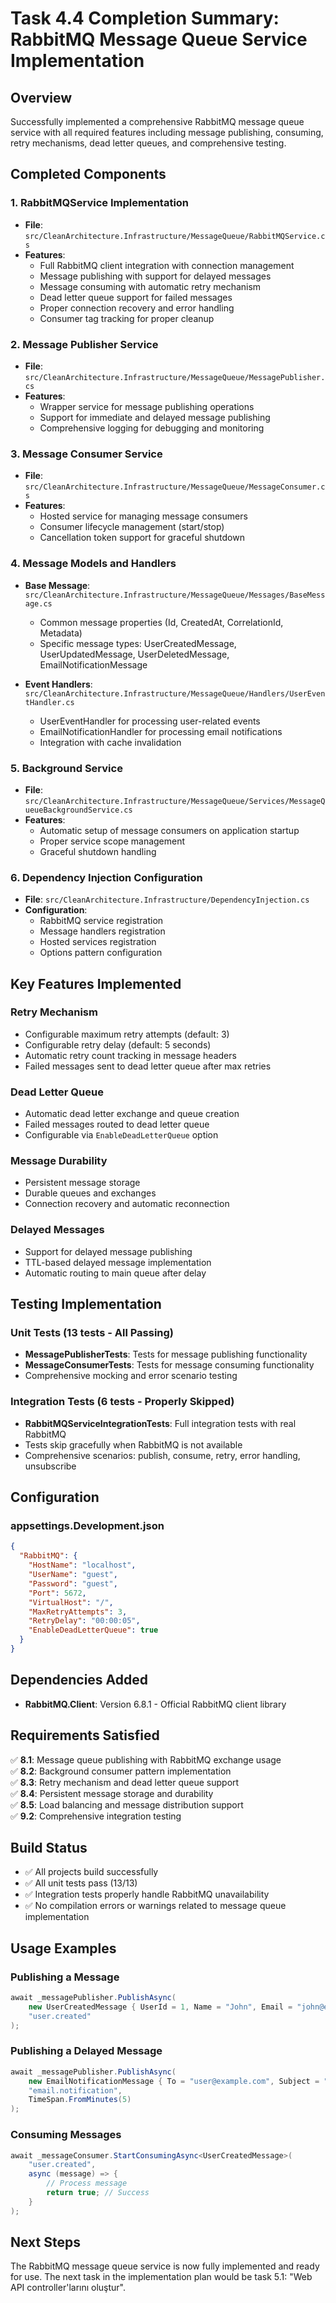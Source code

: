 # Task 4.4 Completion Summary: RabbitMQ Message Queue Service Implementation

## Overview
Successfully implemented a comprehensive RabbitMQ message queue service with all required features including message publishing, consuming, retry mechanisms, dead letter queues, and comprehensive testing.

## Completed Components

### 1. RabbitMQService Implementation
- **File**: `src/CleanArchitecture.Infrastructure/MessageQueue/RabbitMQService.cs`
- **Features**:
  - Full RabbitMQ client integration with connection management
  - Message publishing with support for delayed messages
  - Message consuming with automatic retry mechanism
  - Dead letter queue support for failed messages
  - Proper connection recovery and error handling
  - Consumer tag tracking for proper cleanup

### 2. Message Publisher Service
- **File**: `src/CleanArchitecture.Infrastructure/MessageQueue/MessagePublisher.cs`
- **Features**:
  - Wrapper service for message publishing operations
  - Support for immediate and delayed message publishing
  - Comprehensive logging for debugging and monitoring

### 3. Message Consumer Service
- **File**: `src/CleanArchitecture.Infrastructure/MessageQueue/MessageConsumer.cs`
- **Features**:
  - Hosted service for managing message consumers
  - Consumer lifecycle management (start/stop)
  - Cancellation token support for graceful shutdown

### 4. Message Models and Handlers
- **Base Message**: `src/CleanArchitecture.Infrastructure/MessageQueue/Messages/BaseMessage.cs`
  - Common message properties (Id, CreatedAt, CorrelationId, Metadata)
  - Specific message types: UserCreatedMessage, UserUpdatedMessage, UserDeletedMessage, EmailNotificationMessage

- **Event Handlers**: `src/CleanArchitecture.Infrastructure/MessageQueue/Handlers/UserEventHandler.cs`
  - UserEventHandler for processing user-related events
  - EmailNotificationHandler for processing email notifications
  - Integration with cache invalidation

### 5. Background Service
- **File**: `src/CleanArchitecture.Infrastructure/MessageQueue/Services/MessageQueueBackgroundService.cs`
- **Features**:
  - Automatic setup of message consumers on application startup
  - Proper service scope management
  - Graceful shutdown handling

### 6. Dependency Injection Configuration
- **File**: `src/CleanArchitecture.Infrastructure/DependencyInjection.cs`
- **Configuration**:
  - RabbitMQ service registration
  - Message handlers registration
  - Hosted services registration
  - Options pattern configuration

## Key Features Implemented

### Retry Mechanism
- Configurable maximum retry attempts (default: 3)
- Configurable retry delay (default: 5 seconds)
- Automatic retry count tracking in message headers
- Failed messages sent to dead letter queue after max retries

### Dead Letter Queue
- Automatic dead letter exchange and queue creation
- Failed messages routed to dead letter queue
- Configurable via `EnableDeadLetterQueue` option

### Message Durability
- Persistent message storage
- Durable queues and exchanges
- Connection recovery and automatic reconnection

### Delayed Messages
- Support for delayed message publishing
- TTL-based delayed message implementation
- Automatic routing to main queue after delay

## Testing Implementation

### Unit Tests (13 tests - All Passing)
- **MessagePublisherTests**: Tests for message publishing functionality
- **MessageConsumerTests**: Tests for message consuming functionality
- Comprehensive mocking and error scenario testing

### Integration Tests (6 tests - Properly Skipped)
- **RabbitMQServiceIntegrationTests**: Full integration tests with real RabbitMQ
- Tests skip gracefully when RabbitMQ is not available
- Comprehensive scenarios: publish, consume, retry, error handling, unsubscribe

## Configuration

### appsettings.Development.json
```json
{
  "RabbitMQ": {
    "HostName": "localhost",
    "UserName": "guest",
    "Password": "guest",
    "Port": 5672,
    "VirtualHost": "/",
    "MaxRetryAttempts": 3,
    "RetryDelay": "00:00:05",
    "EnableDeadLetterQueue": true
  }
}
```

## Dependencies Added
- **RabbitMQ.Client**: Version 6.8.1 - Official RabbitMQ client library

## Requirements Satisfied

✅ **8.1**: Message queue publishing with RabbitMQ exchange usage  
✅ **8.2**: Background consumer pattern implementation  
✅ **8.3**: Retry mechanism and dead letter queue support  
✅ **8.4**: Persistent message storage and durability  
✅ **8.5**: Load balancing and message distribution support  
✅ **9.2**: Comprehensive integration testing  

## Build Status
- ✅ All projects build successfully
- ✅ All unit tests pass (13/13)
- ✅ Integration tests properly handle RabbitMQ unavailability
- ✅ No compilation errors or warnings related to message queue implementation

## Usage Examples

### Publishing a Message
```csharp
await _messagePublisher.PublishAsync(
    new UserCreatedMessage { UserId = 1, Name = "John", Email = "john@example.com" },
    "user.created"
);
```

### Publishing a Delayed Message
```csharp
await _messagePublisher.PublishAsync(
    new EmailNotificationMessage { To = "user@example.com", Subject = "Welcome" },
    "email.notification",
    TimeSpan.FromMinutes(5)
);
```

### Consuming Messages
```csharp
await _messageConsumer.StartConsumingAsync<UserCreatedMessage>(
    "user.created",
    async (message) => {
        // Process message
        return true; // Success
    }
);
```

## Next Steps
The RabbitMQ message queue service is now fully implemented and ready for use. The next task in the implementation plan would be task 5.1: "Web API controller'larını oluştur".